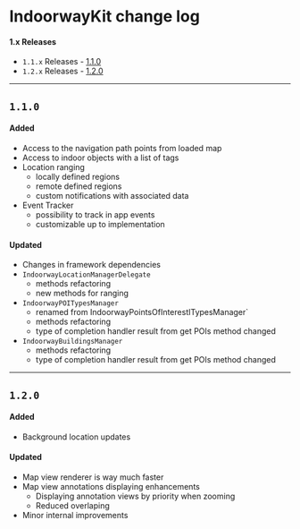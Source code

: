 # IndoorwayKit change log

#### 1.x Releases

- `1.1.x` Releases - [1.1.0](#110)
- `1.2.x` Releases - [1.2.0](#120)

---

## `1.1.0`

#### Added

* Access to the navigation path points from loaded map
* Access to indoor objects with a list of tags
* Location ranging
	- locally defined regions
	- remote defined regions
	- custom notifications with associated data
* Event Tracker
	- possibility to track in app events
	- customizable up to implementation

#### Updated

* Changes in framework dependencies
* `IndoorwayLocationManagerDelegate`
	- methods refactoring
	- new methods for ranging
* `IndoorwayPOITypesManager`
	- renamed from IndoorwayPointsOfInterestITypesManager`
	- methods refactoring
	- type of completion handler result from get POIs method changed
* `IndoorwayBuildingsManager`
	- methods refactoring
	- type of completion handler result from get POIs method changed

---

## `1.2.0`

#### Added

* Background location updates

#### Updated

* Map view renderer is way much faster
* Map view annotations displaying enhancements
	- Displaying annotation views by priority when zooming
	- Reduced overlaping
* Minor internal improvements